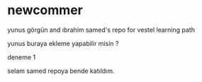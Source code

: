 # newcommer
yunus görgün and ıbrahim samed's repo for vestel learning path

yunus buraya ekleme yapabilir misin ?

deneme 1

selam samed repoya bende katıldım.